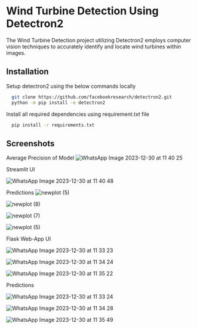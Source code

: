 
# Wind Turbine Detection Using Detectron2

The Wind Turbine Detection project utilizing Detectron2 employs computer vision techniques to accurately identify and locate wind turbines within images. 



## Installation

Setup detectron2 using the below commands locally

```bash
  git clone https://github.com/facebookresearch/detectron2.git
  python -m pip install -e detectron2
```

Install all required dependencies using requirement.txt file

```bash
  pip install -r requirements.txt
```


    
## Screenshots
Average Precision of Model
![WhatsApp Image 2023-12-30 at 11 40 25](https://github.com/yadav-Simran/Wind-Turbine-Object-Detection-using-Detectron2/assets/123407453/3f912b27-77e9-4f06-b40a-434fe416f1a2)


Streamlit UI 

![WhatsApp Image 2023-12-30 at 11 40 48](https://github.com/yadav-Simran/Wind-Turbine-Object-Detection-using-Detectron2/assets/123407453/2c60ab0e-fc2e-43d9-b49a-881309d0d4eb)

Predictions
![newplot (5)](https://github.com/yadav-Simran/Wind-Turbine-Object-Detection-using-Detectron2/assets/123407453/57c4a0cc-b51f-421e-a693-4e8bbbc021c9)

![newplot (8)](https://github.com/yadav-Simran/Wind-Turbine-Object-Detection-using-Detectron2/assets/123407453/daea8c38-1fab-49e4-b7bc-eb5058530c1b)

![newplot (7)](https://github.com/yadav-Simran/Wind-Turbine-Object-Detection-using-Detectron2/assets/123407453/67456164-9742-4892-96c0-7ba8f8e50121)


![newplot (5)](https://github.com/yadav-Simran/Wind-Turbine-Object-Detection-using-Detectron2/assets/123407453/64487505-99b5-47e6-b7e0-15eabda84f67)

Flask Web-App UI

![WhatsApp Image 2023-12-30 at 11 33 23](https://github.com/yadav-Simran/Wind-Turbine-Object-Detection-using-Detectron2/assets/123407453/32b60281-bac4-49da-8f07-7294e223d1ba)

![WhatsApp Image 2023-12-30 at 11 34 24](https://github.com/yadav-Simran/Wind-Turbine-Object-Detection-using-Detectron2/assets/123407453/e7b524d8-38b6-4833-a1de-e5d632fc4ef0)

![WhatsApp Image 2023-12-30 at 11 35 22](https://github.com/yadav-Simran/Wind-Turbine-Object-Detection-using-Detectron2/assets/123407453/143396f7-532f-49f5-89ed-6fd2c277575d)

Predictions

![WhatsApp Image 2023-12-30 at 11 33 24](https://github.com/yadav-Simran/Wind-Turbine-Object-Detection-using-Detectron2/assets/123407453/48166d61-c710-40fe-999a-9ef423232f19)


![WhatsApp Image 2023-12-30 at 11 34 28](https://github.com/yadav-Simran/Wind-Turbine-Object-Detection-using-Detectron2/assets/123407453/f10afaef-afc4-403d-a583-6da3f117b5d4)


![WhatsApp Image 2023-12-30 at 11 35 49](https://github.com/yadav-Simran/Wind-Turbine-Object-Detection-using-Detectron2/assets/123407453/59328619-3c11-41f0-af64-a1113ba90a72)











